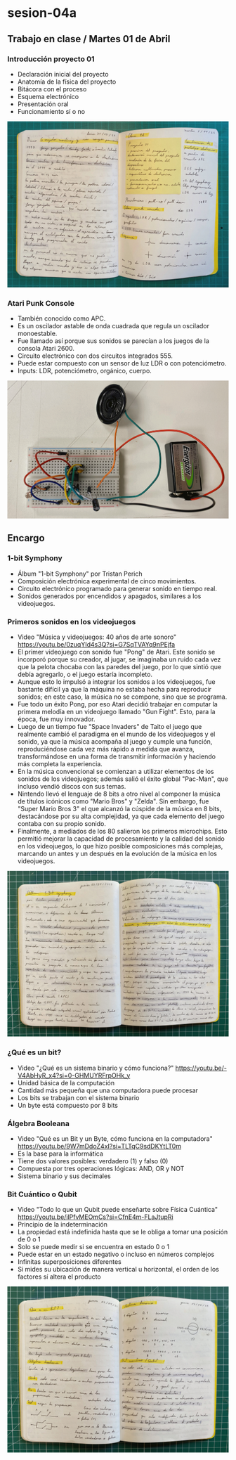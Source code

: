 # sesion-04a

## Trabajo en clase / Martes 01 de Abril

### Introducción proyecto 01

- Declaración inicial del proyecto
- Anatomía de la física del proyecto
- Bitácora con el proceso
- Esquema electrónico
- Presentación oral
- Funcionamiento sí o no

![](./archivos/tme-sesion04a-foto24.jpeg)

### Atari Punk Console

- También conocido como APC.
- Es un oscilador astable de onda cuadrada que regula un oscilador monoestable.
- Fue llamado así porque sus sonidos se parecían a los juegos de la consola Atari 2600.
- Circuito electrónico con dos circuitos integrados 555.
- Puede estar compuesto con un sensor de luz LDR o con potenciómetro.
- Inputs: LDR, potenciómetro, orgánico, cuerpo.

![](./archivos/tme-sesion04a-foto25.jpeg)

## Encargo

### 1-bit Symphony

- Álbum "1-bit Symphony" por Tristan Perich
- Composición electrónica experimental de cinco movimientos.
- Circuito electrónico programado para generar sonido en tiempo real.
- Sonidos generados por encendidos y apagados, similares a los videojuegos.

### Primeros sonidos en los videojuegos

- Video "Música y videojuegos: 40 años de arte sonoro" <https://youtu.be/0zuqYId4s3Q?si=G7SqTVAYq9nPEjfa>
- El primer videojuego con sonido fue "Pong" de Atari. Este sonido se incorporó porque su creador, al jugar, se imaginaba un ruido cada vez que la pelota chocaba con las paredes del juego, por lo que sintió que debía agregarlo, o el juego estaría incompleto.
- Aunque esto lo impulsó a integrar los sonidos a los videojuegos, fue bastante difícil ya que la máquina no estaba hecha para reproducir sonidos; en este caso, la música no se compone, sino que se programa.
- Fue todo un éxito Pong, por eso Atari decidió trabajar en computar la primera melodía en un videojuego llamado "Gun Fight". Esto, para la época, fue muy innovador.
- Luego de un tiempo fue "Space Invaders" de Taito el juego que realmente cambió el paradigma en el mundo de los videojuegos y el sonido, ya que la música acompaña al juego y cumple una función, reproduciéndose cada vez más rápido a medida que avanza, transformándose en una forma de transmitir información y haciendo más completa la experiencia.
- En la música convencional se comienzan a utilizar elementos de los sonidos de los videojuegos; además salió el éxito global "Pac-Man", que incluso vendió discos con sus temas.
- Nintendo llevó el lenguaje de 8 bits a otro nivel al componer la música de títulos icónicos como "Mario Bros" y "Zelda". Sin embargo, fue "Super Mario Bros 3" el que alcanzó la cúspide de la música en 8 bits, destacándose por su alta complejidad, ya que cada elemento del juego contaba con su propio sonido.
- Finalmente, a mediados de los 80 salieron los primeros microchips. Esto permitió mejorar la capacidad de procesamiento y la calidad del sonido en los videojuegos, lo que hizo posible composiciones más complejas, marcando un antes y un después en la evolución de la música en los videojuegos.

![](./archivos/tme-sesion04a-foto26.jpeg)

### ¿Qué es un bit?

- Video "¿Qué es un sistema binario y cómo funciona?" <https://youtu.be/-V4AbHyR_x4?si=0-GHMUYRFrpOHk_y>
- Unidad básica de la computación
- Cantidad más pequeña que una computadora puede procesar
- Los bits se trabajan con el sistema binario
- Un byte está compuesto por 8 bits

### Álgebra Booleana

- Video "Qué es un Bit y un Byte, cómo funciona en la computadora" <https://youtu.be/9W7mDdoZ4xI?si=TLTqC9sdDKYtLT0m>
- Es la base para la informática
- Tiene dos valores posibles: verdadero (1) y falso (0)
- Compuesta por tres operaciones lógicas: AND, OR y NOT
- Sistema binario y sus decimales

### Bit Cuántico o Qubit

- Video "Todo lo que un Qubit puede enseñarte sobre Física Cuántica" <https://youtu.be/ilPfvMEOmCs?si=CfnE4m-FLaJtupRi>
- Principio de la indeterminación
- La propiedad está indefinida hasta que se le obliga a tomar una posición de 0 o 1
- Solo se puede medir si se encuentra en estado 0 o 1
- Puede estar en un estado negativo o incluso en números complejos
- Infinitas superposiciones diferentes
- Si mides su ubicación de manera vertical u horizontal, el orden de los factores sí altera el producto


![](./archivos/tme-sesion04a-foto27.jpeg)
